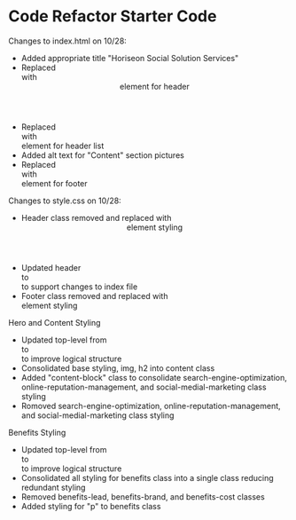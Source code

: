 # Code Refactor Starter Code
Changes to index.html on 10/28:
- Added appropriate title "Horiseon Social Solution Services"
- Replaced <div> with <header> element for header
- Replaced <div> with <nav> element for header list
- Added alt text for "Content" section pictures
- Replaced <div> with <footer> element for footer

Changes to style.css on 10/28:
- Header class removed and replaced with <header> element styling
- Updated header <div> to <nav> to support changes to index file
- Footer class removed and replaced with <footer> element styling

Hero and Content Styling
- Updated top-level from <div> to <section> to improve logical structure
- Consolidated base styling, img, h2 into content class
- Added "content-block" class to consolidate search-engine-optimization, online-reputation-management, and social-medial-marketing class styling
- Romoved search-engine-optimization, online-reputation-management, and social-medial-marketing class styling


Benefits Styling
- Updated top-level from <div> to <section> to improve logical structure
- Consolidated all styling for benefits class into a single class reducing redundant styling
- Removed benefits-lead, benefits-brand, and benefits-cost classes
- Added styling for "p" to benefits class
